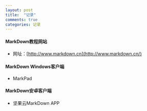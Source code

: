 ```yaml
---
layout: post
title:  "记录"
comments: true
categories: 记录
---
```


#### MarkDown教程网站

* 网址：[http://www.markdown.cn](http://www.markdown.cn/)

#### MarkDown Windows客户端

* MarkPad

#### MarkDown安卓客户端

* 坚果云MarkDown APP
